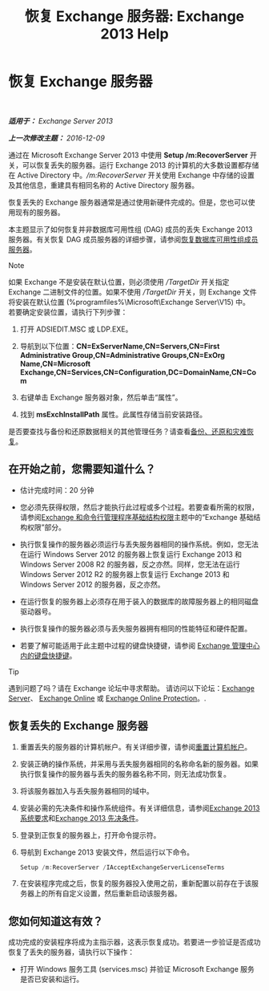 ﻿---
title: '恢复 Exchange 服务器: Exchange 2013 Help'
TOCTitle: 恢复 Exchange 服务器
ms:assetid: 46e9a1cf-b64c-43c3-a898-6171176da761
ms:mtpsurl: https://technet.microsoft.com/zh-cn/library/Dd876880(v=EXCHG.150)
ms:contentKeyID: 50490461
ms.date: 01/11/2018
mtps_version: v=EXCHG.150
ms.translationtype: HT
---

# 恢复 Exchange 服务器

 

_**适用于：** Exchange Server 2013_

_**上一次修改主题：** 2016-12-09_

通过在 Microsoft Exchange Server 2013 中使用 **Setup /m:RecoverServer** 开关，可以恢复丢失的服务器。运行 Exchange 2013 的计算机的大多数设置都存储在 Active Directory 中。*/m:RecoverServer* 开关使用 Exchange 中存储的设置及其他信息，重建具有相同名称的 Active Directory 服务器。

恢复丢失的 Exchange 服务器通常是通过使用新硬件完成的。但是，您也可以使用现有的服务器。

本主题显示了如何恢复并非数据库可用性组 (DAG) 成员的丢失 Exchange 2013 服务器。有关恢复 DAG 成员服务器的详细步骤，请参阅[恢复数据库可用性组成员服务器](recover-a-database-availability-group-member-server-exchange-2013-help.md)。

> [!NOTE]  
> 如果 Exchange 不是安装在默认位置，则必须使用 <em>/TargetDir</em> 开关指定 Exchange 二进制文件的位置。如果不使用 <em>/TargetDir</em> 开关，则 Exchange 文件将安装在默认位置 (%programfiles%\Microsoft\Exchange Server\V15) 中。<br />
> 若要确定安装位置，请执行下列步骤：
> <ol>
> <li><p>打开 ADSIEDIT.MSC 或 LDP.EXE。</p></li>
> <li><p>导航到以下位置：<strong>CN=ExServerName,CN=Servers,CN=First Administrative Group,CN=Administrative Groups,CN=ExOrg Name,CN=Microsoft Exchange,CN=Services,CN=Configuration,DC=DomainName,CN=Com</strong></p></li>
> <li><p>右键单击 Exchange 服务器对象，然后单击“属性”。</p></li>
> <li><p>找到 <strong>msExchInstallPath</strong> 属性。此属性存储当前安装路径。</p></li>
> </ol>


是否要查找与备份和还原数据相关的其他管理任务？请查看[备份、还原和灾难恢复](backup-restore-and-disaster-recovery-exchange-2013-help.md)。

## 在开始之前，您需要知道什么？

  - 估计完成时间：20 分钟

  - 您必须先获得权限，然后才能执行此过程或多个过程。若要查看所需的权限，请参阅[Exchange 和命令行管理程序基础结构权限](exchange-and-shell-infrastructure-permissions-exchange-2013-help.md)主题中的“Exchange 基础结构权限”部分。

  - 执行恢复操作的服务器必须运行与丢失服务器相同的操作系统。例如，您无法在运行 Windows Server 2012 的服务器上恢复运行 Exchange 2013 和 Windows Server 2008 R2 的服务器，反之亦然。同样，您无法在运行 Windows Server 2012 R2 的服务器上恢复运行 Exchange 2013 和 Windows Server 2012 的服务器，反之亦然。

  - 在运行恢复的服务器上必须存在用于装入的数据库的故障服务器上的相同磁盘驱动器号。

  - 执行恢复操作的服务器必须与丢失服务器拥有相同的性能特征和硬件配置。

  - 若要了解可能适用于此主题中过程的键盘快捷键，请参阅 [Exchange 管理中心内的键盘快捷键](keyboard-shortcuts-in-the-exchange-admin-center-exchange-online-protection-help.md)。

> [!TIP]  
> 遇到问题了吗？请在 Exchange 论坛中寻求帮助。 请访问以下论坛：<a href="https://go.microsoft.com/fwlink/p/?linkid=60612">Exchange Server</a>、 <a href="https://go.microsoft.com/fwlink/p/?linkid=267542">Exchange Online</a> 或 <a href="https://go.microsoft.com/fwlink/p/?linkid=285351">Exchange Online Protection</a>。.


## 恢复丢失的 Exchange 服务器

1.  重置丢失的服务器的计算机帐户。有关详细步骤，请参阅[重置计算机帐户](https://go.microsoft.com/fwlink/p/?linkid=165388)。

2.  安装正确的操作系统，并采用与丢失服务器相同的名称命名新的服务器。如果执行恢复操作的服务器与丢失的服务器名称不同，则无法成功恢复。

3.  将该服务器加入与丢失服务器相同的域中。

4.  安装必需的先决条件和操作系统组件。有关详细信息，请参阅[Exchange 2013 系统要求](exchange-2013-system-requirements-exchange-2013-help.md)和[Exchange 2013 先决条件](exchange-2013-prerequisites-exchange-2013-help.md)。

5.  登录到正恢复的服务器上，打开命令提示符。

6.  导航到 Exchange 2013 安装文件，然后运行以下命令。
    
    ```powershell
    Setup /m:RecoverServer /IAcceptExchangeServerLicenseTerms
    ```

7.  在安装程序完成之后，恢复的服务器投入使用之前，重新配置以前存在于该服务器上的所有自定义设置，然后重新启动该服务器。

## 您如何知道这有效？

成功完成的安装程序将成为主指示器，这表示恢复成功。若要进一步验证是否成功恢复了丢失的服务器，请执行以下操作：

  - 打开 Windows 服务工具 (services.msc) 并验证 Microsoft Exchange 服务是否已安装和运行。

